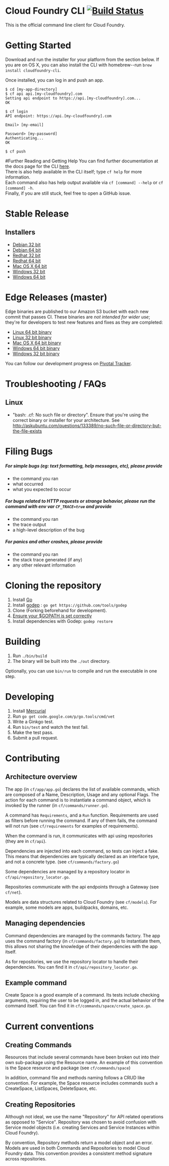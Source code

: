 Cloud Foundry CLI [![Build Status](https://travis-ci.org/cloudfoundry/cli.png?branch=master)](https://travis-ci.org/cloudfoundry/cli)
=================

This is the official command line client for Cloud Foundry.

Getting Started
===============
Download and run the installer for your platform from the section below. If you are on OS X, you can also install the CLI
with homebrew--run `brew install cloudfoundry-cli`.

Once installed, you can log in and push an app.
```
$ cd [my-app-directory]
$ cf api api.[my-cloudfoundry].com
Setting api endpoint to https://api.[my-cloudfoundry].com...
OK

$ cf login
API endpoint: https://api.[my-cloudfoundry].com

Email> [my-email]

Password> [my-password]
Authenticating...
OK

$ cf push
```
#Further Reading and Getting Help
You can find further documentation at the docs page for the CLI [here](http://docs.cloudfoundry.org/devguide/#cf).  
There is also help available in the CLI itself; type `cf help` for more information.  
Each command also has help output available via `cf [command] --help` or `cf [command] -h`.  
Finally, if you are still stuck, feel free to open a GitHub issue.

Stable Release
==============

Installers
----------
- [Debian 32 bit](http://go-cli.s3-website-us-east-1.amazonaws.com/releases/latest/cf-cli_i386.deb)
- [Debian 64 bit](http://go-cli.s3-website-us-east-1.amazonaws.com/releases/latest/cf-cli_amd64.deb)
- [Redhat 32 bit](http://go-cli.s3-website-us-east-1.amazonaws.com/releases/latest/cf-cli_i386.rpm)
- [Redhat 64 bit](http://go-cli.s3-website-us-east-1.amazonaws.com/releases/latest/cf-cli_amd64.rpm)
- [Mac OS X 64 bit](http://go-cli.s3-website-us-east-1.amazonaws.com/releases/latest/installer-osx-amd64.pkg)
- [Windows 32 bit](http://go-cli.s3-website-us-east-1.amazonaws.com/releases/latest/installer-windows-386.zip)
- [Windows 64 bit](http://go-cli.s3-website-us-east-1.amazonaws.com/releases/latest/installer-windows-amd64.zip)

Edge Releases (master)
======================

Edge binaries are published to our Amazon S3 bucket with each new commit that passes CI.
These binaries are *not intended for wider use*; they're for developers to test new features and fixes as they are completed:

- [Linux 64 bit binary](http://go-cli.s3.amazonaws.com/master/cf-linux-amd64.tgz)
- [Linux 32 bit binary](http://go-cli.s3.amazonaws.com/master/cf-linux-386.tgz)
- [Mac OS X 64 bit binary](http://go-cli.s3.amazonaws.com/master/cf-darwin-amd64.tgz)
- [Windows 64 bit binary](http://go-cli.s3.amazonaws.com/master/cf-windows-amd64.zip)
- [Windows 32 bit binary](http://go-cli.s3.amazonaws.com/master/cf-windows-386.zip)

You can follow our development progress on [Pivotal Tracker](https://www.pivotaltracker.com/s/projects/892938).

Troubleshooting / FAQs
======================

Linux
-----
* "bash: .cf: No such file or directory". Ensure that you're using the correct binary or installer for your architecture. See http://askubuntu.com/questions/133389/no-such-file-or-directory-but-the-file-exists

Filing Bugs
===========

##### For simple bugs (eg: text formatting, help messages, etc), please provide

- the command you ran
- what occurred
- what you expected to occur

##### For bugs related to HTTP requests or strange behavior, please run the command with env var `CF_TRACE=true` and provide

- the command you ran
- the trace output
- a high-level description of the bug

##### For panics and other crashes, please provide

- the command you ran
- the stack trace generated (if any)
- any other relevant information

Cloning the repository
======================

1. Install [Go](https://golang.org)
1. Install [godep](https://github.com/tools/godep) : `go get https://github.com/tools/godep`
1. Clone (Forking beforehand for development).
1. [Ensure your $GOPATH is set correctly](http://golang.org/cmd/go/#hdr-GOPATH_environment_variable)
1. Install dependencies with Godep: `godep restore`

Building
=======

1. Run `./bin/build`
1. The binary will be built into the `./out` directory.

Optionally, you can use `bin/run` to compile and run the executable in one step.

Developing
==========

1. Install [Mercurial](http://mercurial.selenic.com/)
1. Run `go get code.google.com/p/go.tools/cmd/vet`
1. Write a Ginkgo test.
1. Run `bin/test` and watch the test fail.
1. Make the test pass.
1. Submit a pull request.

Contributing
============

Architecture overview
---------------------

The app (in `cf/app/app.go`) declares the list of available commands, which are composed of a Name,
Description, Usage and any optional Flags. The action for each command is to instantiate a command object,
 which is invoked by the runner (in `cf/commands/runner.go`).

A command has `Requirements`, and a `Run` function. Requirements are used as filters before running the command.
If any of them fails, the command will not run (see `cf/requirements` for examples of requirements).

When the command is run, it communicates with api using repositories (they are in `cf/api`).

Dependencies are injected into each command, so tests can inject a fake. This means that dependencies are
typically declared as an interface type, and not a concrete type. (see `cf/commands/factory.go`)

Some dependencies are managed by a repository locator in `cf/api/repository_locator.go`.

Repositories communicate with the api endpoints through a Gateway (see `cf/net`).

Models are data structures related to Cloud Foundry (see `cf/models`). For example, some models are
apps, buildpacks, domains, etc.


Managing dependencies
---------------------

Command dependencies are managed by the commands factory. The app uses the command factory (in `cf/commands/factory.go`)
to instantiate them, this allows not sharing the knowledge of their dependencies with the app itself.

As for repositories, we use the repository locator to handle their dependencies. You can find it in `cf/api/repository_locator.go`.

Example command
---------------

Create Space is a good example of a command. Its tests include checking arguments, requiring the user
to be logged in, and the actual behavior of the command itself. You can find it in `cf/commands/space/create_space.go`.

Current conventions
===================

Creating Commands
-----------------

Resources that include several commands have been broken out into their own sub-package using the Resource name. An example
of this convention is the Space resource and package (see `cf/commands/space`)

In addition, command file and methods naming follows a CRUD like convention. For example, the Space resource includes commands
such a CreateSpace, ListSpaces, DeleteSpace, etc.

Creating Repositories
---------------------

Although not ideal, we use the name "Repository" for API related operations as opposed to "Service". Repository was chosen
to avoid confusion with Service model objects (i.e. creating Services and Service Instances within Cloud Foundry).

By convention, Repository methods return a model object and an error. Models are used in both Commands and Repositories
to model Cloud Foundry data. This convention provides a consistent method signature across repositories.
